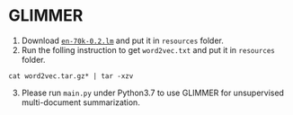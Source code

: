 # GLIMMER


1. Download [`en-70k-0.2.lm`](https://sourceforge.net/projects/cmusphinx/files/Acoustic%20and%20Language%20Models/US%20English/) and put it in `resources` folder.
2. Run the folling instruction to get `word2vec.txt` and put it in `resources` folder.
```
cat word2vec.tar.gz* | tar -xzv
```
3. Please run `main.py` under Python3.7 to use GLIMMER for unsupervised multi-document summarization.
